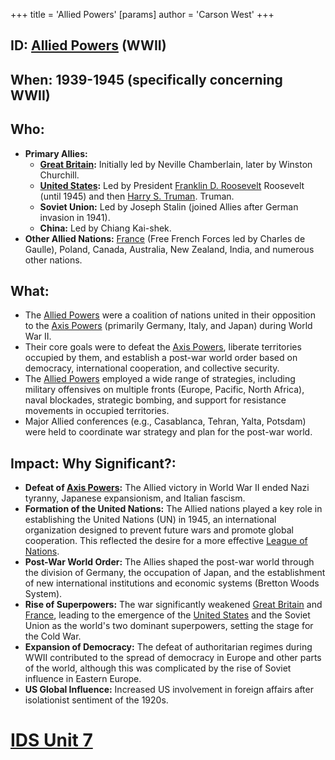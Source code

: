 +++
 title = 'Allied Powers'
[params]
	author = 'Carson West'
+++
## ID: [Allied Powers](./../allied-powers/) (WWII)

## When: 1939-1945 (specifically concerning WWII)

## Who:

*   **Primary Allies:**
    *   **[Great Britain](./../great-britain/):** Initially led by Neville Chamberlain, later by Winston Churchill.
    *   **[United States](./../united-states/):** Led by President [Franklin D. Roosevelt](./../franklin-d.-roosevelt/) Roosevelt (until 1945) and then [Harry S. Truman](./../harry-s.-truman/). Truman.
    *   **Soviet Union:** Led by Joseph Stalin (joined Allies after German invasion in 1941).
    *   **China:** Led by Chiang Kai-shek.
*   **Other Allied Nations:** [France](./../france/) (Free French Forces led by Charles de Gaulle), Poland, Canada, Australia, New Zealand, India, and numerous other nations.

## What:

*   The [Allied Powers](./../allied-powers/) were a coalition of nations united in their opposition to the [Axis Powers](./../axis-powers/) (primarily Germany, Italy, and Japan) during World War II.
*   Their core goals were to defeat the [Axis Powers](./../axis-powers/), liberate territories occupied by them, and establish a post-war world order based on democracy, international cooperation, and collective security.
*   The [Allied Powers](./../allied-powers/) employed a wide range of strategies, including military offensives on multiple fronts (Europe, Pacific, North Africa), naval blockades, strategic bombing, and support for resistance movements in occupied territories.
*   Major Allied conferences (e.g., Casablanca, Tehran, Yalta, Potsdam) were held to coordinate war strategy and plan for the post-war world.

## Impact: Why Significant?:

*   **Defeat of [Axis Powers](./../axis-powers/):** The Allied victory in World War II ended Nazi tyranny, Japanese expansionism, and Italian fascism.
*   **Formation of the United Nations:** The Allied nations played a key role in establishing the United Nations (UN) in 1945, an international organization designed to prevent future wars and promote global cooperation.  This reflected the desire for a more effective [League of Nations](./../league-of-nations/).
*   **Post-War World Order:** The Allies shaped the post-war world through the division of Germany, the occupation of Japan, and the establishment of new international institutions and economic systems (Bretton Woods System).
*   **Rise of Superpowers:** The war significantly weakened [Great Britain](./../great-britain/) and [France](./../france/), leading to the emergence of the [United States](./../united-states/) and the Soviet Union as the world's two dominant superpowers, setting the stage for the Cold War.
*   **Expansion of Democracy:** The defeat of authoritarian regimes during WWII contributed to the spread of democracy in Europe and other parts of the world, although this was complicated by the rise of Soviet influence in Eastern Europe.
* **US Global Influence:** Increased US involvement in foreign affairs after isolationist sentiment of the 1920s.


# [IDS Unit 7](./../ids-unit-7/)